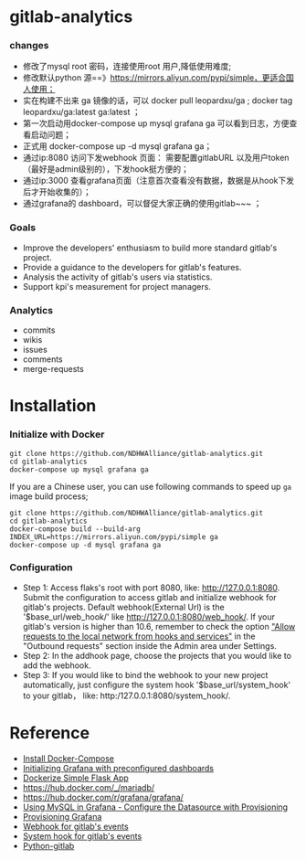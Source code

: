 # gitlab-analytics 

### changes

* 修改了mysql root 密码，连接使用root 用户,降低使用难度;
* 修改默认python 源==》https://mirrors.aliyun.com/pypi/simple，更适合国人使用；
* 实在构建不出来 ga 镜像的话，可以 docker pull leopardxu/ga ; docker tag leopardxu/ga:latest ga:latest ；
* 第一次启动用docker-compose up mysql grafana ga 可以看到日志，方便查看启动问题；
* 正式用 docker-compose up -d mysql grafana ga；
* 通过ip:8080 访问下发webhook 页面： 需要配置gitlabURL 以及用户token（最好是admin级别的），下发hook挺方便的；
* 通过ip:3000 查看grafana页面（注意首次查看没有数据，数据是从hook下发后才开始收集的）；
* 通过grafana的 dashboard，可以督促大家正确的使用gitlab~~~ ；

### Goals
* Improve the developers' enthusiasm to build more standard gitlab's project. 
* Provide a guidance to the developers for gitlab's features. 
* Analysis the activity of gitlab's users via statistics.
* Support kpi's measurement for project managers.

### Analytics
* commits
* wikis
* issues
* comments
* merge-requests

# Installation

### Initialize with Docker

```shell
git clone https://github.com/NDHWAlliance/gitlab-analytics.git
cd gitlab-analytics
docker-compose up mysql grafana ga
```

If you are a Chinese user, you can use following commands to speed up `ga` image
build process;

```shell
git clone https://github.com/NDHWAlliance/gitlab-analytics.git
cd gitlab-analytics
docker-compose build --build-arg INDEX_URL=https://mirrors.aliyun.com/pypi/simple ga
docker-compose up -d mysql grafana ga
```
 
### Configuration
* Step 1: Access flaks's root with port 8080, like: http://127.0.0.1:8080. Submit the configuration to access gitlab and initialize webhook for gitlab's projects. Default webhook(External Url) is the '$base_url/web_hook/' like http://127.0.0.1:8080/web_hook/. If your gitlab's version is higher than 10.6, remember to check the option ["Allow requests to the local network from hooks and services"](https://docs.gitlab.com/ee/security/webhooks.html) in the "Outbound requests" section inside the Admin area under Settings. 
* Step 2: In the addhook page, choose the projects that you would like to add the webhook.
* Step 3: If you would like to bind the webhook to your new project automatically, just configure the system hook '$base_url/system_hook' to your gitlab， like: http:/127.0.0.1:8080/system_hook/.

# Reference
* [Install Docker-Compose](https://docs.docker.com/compose/install/)
* [Initializing Grafana with preconfigured dashboards](https://ops.tips/blog/initialize-grafana-with-preconfigured-dashboards/)
* [Dockerize Simple Flask App](http://containertutorials.com/docker-compose/flask-simple-app.html)
* https://hub.docker.com/_/mariadb/
* https://hub.docker.com/r/grafana/grafana/
* [Using MySQL in Grafana - Configure the Datasource with Provisioning](http://docs.grafana.org/features/datasources/mysql/#configure-the-datasource-with-provisioning)
* [Provisioning Grafana](http://docs.grafana.org/administration/provisioning/)
* [Webhook for gitlab's events](http://developer.dpstorm.com/help/user/project/integrations/webhooks.md)
* [System hook for gitlab's events](https://docs.gitlab.com/ee/system_hooks/system_hooks.html)
* [Python-gitlab](http://python-gitlab.readthedocs.io/en/stable)
